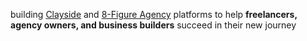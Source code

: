 
building [Clayside](https://clayside.co) and [8-Figure Agency](#) platforms to help **freelancers, agency owners, and business builders** succeed in their new journey
